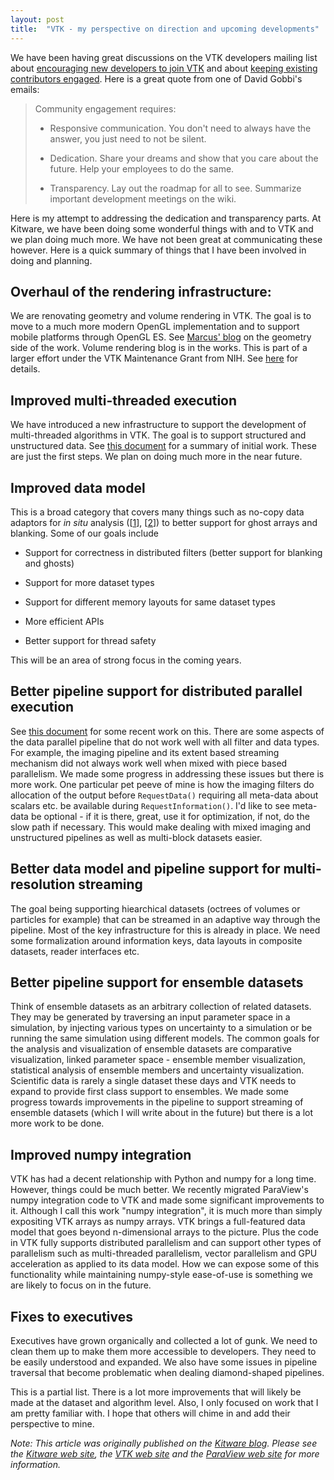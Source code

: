 ```yaml
---
layout: post
title:  "VTK - my perspective on direction and upcoming developments"
---
```


We have been having great discussions on the VTK developers mailing list about [encouraging new
developers to join VTK](http://vtk.markmail.org/thread/3c43valhsqm66jnl) and about [keeping
existing contributors engaged](http://vtk.markmail.org/thread/fjn3akb5y2fnfjve). Here is a great
quote from one of David Gobbi's emails:

> Community engagement requires:
>
> - Responsive communication.  You don't need to always have the answer,
> you just need to not be silent.
>
> - Dedication.  Share your dreams and show that you care about the
> future.  Help your employees to do the same.
>
> - Transparency.  Lay out the roadmap for all to see.  Summarize
> important development meetings on the wiki.

Here is my attempt to addressing the dedication and transparency parts. At Kitware, we have been
doing some wonderful things with and to VTK and we plan doing much more. We have not been great at
communicating these however. Here is a quick summary of things that I have been involved in doing and planning.

## Overhaul of the rendering infrastructure:

We are renovating geometry and volume rendering in VTK. The goal is to move to a much more modern
OpenGL implementation and to support mobile platforms through OpenGL ES. See [Marcus'
blog](http://www.kitware.com/source/home/post/144) on the geometry side of the work. Volume
rendering blog is in the works. This is part of a larger effort under the VTK Maintenance Grant
from NIH. See [here](http://vtk.markmail.org/thread/nyultqo5ayn7tqtm) for details.

## Improved multi-threaded execution

We have introduced a new infrastructure to support the development of multi-threaded algorithms in
VTK. The goal is to support structured and unstructured data. See [this
document](http://www.vtk.org/Wiki/VTK/VTK_SMP) for a summary of initial work. These are just the
first steps. We plan on doing much more in the near future.

## Improved data model

This is a broad category that covers many things such as no-copy data adaptors for *in situ*
analysis ([[1](http://www.kitware.com/blog/home/post/577)], [[2](http://www.vtk.org/Wiki/VTK/InSituDataStructures)]) to better support for ghost arrays and blanking. Some of our
goals include

* Support for correctness in distributed filters (better support for blanking and ghosts)

* Support for more dataset types

* Support for different memory layouts for same dataset types

* More efficient APIs

* Better support for thread safety

This will be an area of strong focus in the coming years.

## Better pipeline support for distributed parallel execution

See [this document](http://www.vtk.org/Wiki/VTK/Parallel_Pipeline) for some recent work on this.
There are some aspects of the data parallel pipeline that do not work well with all filter and
data types. For example, the imaging pipeline and its extent based streaming mechanism did
not always work well when mixed with piece based parallelism. We made some progress in addressing
these issues but there is more work. One particular pet peeve of mine is how the imaging filters
do allocation of the output before `RequestData()` requiring all meta-data about scalars etc. be
available during `RequestInformation()`. I'd like to see meta-data be optional - if it is there, great, use it for optimization, if not, do the slow path if necessary. This would make dealing
with mixed imaging and unstructured pipelines as well as multi-block datasets easier.

## Better data model and pipeline support for multi-resolution streaming

The goal being supporting hiearchical datasets (octrees of volumes or particles for example) that
can be streamed in an adaptive way through the pipeline. Most of the key infrastructure for this
is already in place. We need some formalization around information keys, data layouts in composite
datasets, reader interfaces etc.

## Better pipeline support for ensemble datasets

Think of ensemble datasets as an arbitrary collection of related datasets. They may be generated by
traversing an input parameter space in a simulation, by injecting various types on uncertainty to a
simulation or be running the same simulation using different models. The common goals for the
analysis and visualization of ensemble datasets are comparative visualization, linked parameter
space - ensemble member visualization, statistical analysis of ensemble members and uncertainty
visualization. Scientific data is rarely a single dataset these days and VTK needs to expand to
provide first class support to ensembles. We made some progress towards improvements in the pipeline
to support streaming of ensemble datasets (which I will write about in the future) but there is a
lot more work to be done.

## Improved numpy integration

VTK has had a decent relationship with Python and numpy for a long time. However, things could
be much better. We recently migrated ParaView's numpy integration code to VTK and made some
significant improvements to it. Although I call this work "numpy integration", it is much more than
simply expositing VTK arrays as numpy arrays. VTK brings a full-featured data model that goes
beyond n-dimensional arrays to the picture. Plus the code in VTK fully supports distributed
parallelism and can support other types of parallelism such as multi-threaded parallelism,
vector parallelism and GPU acceleration as applied to its data model. How we can expose some of
this functionality while maintaining numpy-style ease-of-use is something we are likely to focus
on in the future.

## Fixes to executives

Executives have grown organically and collected a lot of gunk. We need to clean them up to make
them more accessible to developers. They need to be easily understood and expanded. We also have
some issues in pipeline traversal that become problematic when dealing diamond-shaped pipelines.

This is a partial list. There is a lot more improvements that will likely be made at the dataset
and algorithm level. Also, I only focused on work that I am pretty familiar with. I hope that
others will chime in and add their perspective to mine.

_Note: This article was originally published on the [Kitware blog](http://www.kitware.com/blog/home/post/728).
Please see the [Kitware web site](http://www.kitware.com), the [VTK web site](http://www.vtk.org) and the
[ParaView web site](http://www.paraview.org) for more information._
